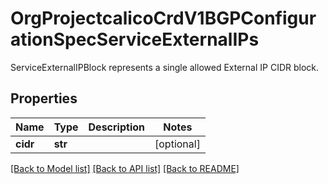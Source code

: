 # OrgProjectcalicoCrdV1BGPConfigurationSpecServiceExternalIPs

ServiceExternalIPBlock represents a single allowed External IP CIDR block.
## Properties
Name | Type | Description | Notes
------------ | ------------- | ------------- | -------------
**cidr** | **str** |  | [optional] 

[[Back to Model list]](../README.md#documentation-for-models) [[Back to API list]](../README.md#documentation-for-api-endpoints) [[Back to README]](../README.md)


